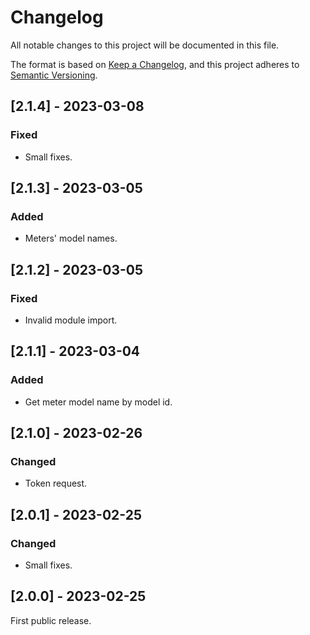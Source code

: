 # Changelog

All notable changes to this project will be documented in this file.

The format is based on [Keep a Changelog](https://keepachangelog.com/en/1.0.0/),
and this project adheres to [Semantic Versioning](https://semver.org/spec/v2.0.0.html).

## [2.1.4] - 2023-03-08

### Fixed

 - Small fixes. 

## [2.1.3] - 2023-03-05

### Added

 - Meters' model names. 


## [2.1.2] - 2023-03-05

### Fixed

 - Invalid module import. 


## [2.1.1] - 2023-03-04

### Added

 - Get meter model name by model id. 


## [2.1.0] - 2023-02-26

### Changed

 - Token request. 


## [2.0.1] - 2023-02-25

### Changed

 - Small fixes. 

## [2.0.0] - 2023-02-25

First public release.
